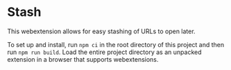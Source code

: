 # Stash

This webextension allows for easy stashing of URLs to open later.

To set up and install, run `npm ci` in the root directory of this project and then run `npm run build`. Load the entire project directory as an unpacked extension in a browser that supports webextensions.



